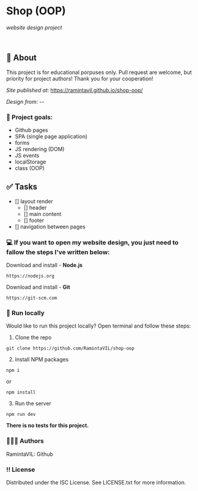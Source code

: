 # Shop (OOP)

_website design project_

<br>

## 📝 About

This project is for educational porpuses only. Pull request are welcome, but priority for project authors! Thank you for your cooperation!

_Site published at_: https://ramintavil.github.io/shop-oop/

_Design from_: --

### 🎯 Project goals:

-   Github pages
-   SPA (single page application)
-   forms
-   JS rendering (DOM)
-   JS events
-   localStorage
-   class (OOP)

## ✅ Tasks

-   [] layout render
    -   [] header
    -   [] main content
    -   [] footer
-   [] navigation between pages

### 💻 If you want to open my website design, you just need to fallow the steps I've written below:

Download and install - **Node.js**

```
https://nodejs.org
```

Download and install - **Git**

```
https://git-scm.com
```

### 🛜 Run locally

Would like to run this project locally? Open terminal and follow these steps:

1. Clone the repo

```
git clone https://github.com/RamintaVIL/shop-oop
```

2. Install NPM packages

```
npm i
```

or

```
npm install
```

3. Run the server

```
npm run dev
```

**There is no tests for this project.**

### 🙋🏽‍♀️ Authors

RamintaVIL: Github

### ‼️ License

Distributed under the ISC License. See LICENSE.txt for more information.
